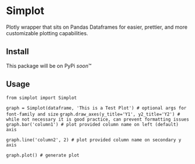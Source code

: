 # Simplot
Plotly wrapper that sits on Pandas Dataframes for easier, prettier, and more customizable plotting capabilities.

## Install
This package will be on PyPi *soon*™

## Usage

`from simplot import Simplot`

`graph = Simplot(dataframe, 'This is a Test Plot') # optional args for font-family and size`
`graph.draw_axes(y_title='Y1', y2_title='Y2') # while not necessary it is good practice, can prevent formatting issues`
`graph.bar('column1') # plot provided column name on left (default) axis`

`graph.line('column2', 2) # plot provided column name on secondary y axis `

`graph.plot() # generate plot ` 
